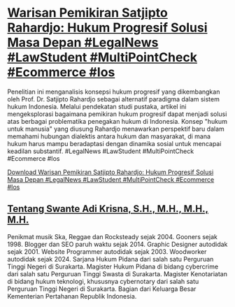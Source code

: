 # [Warisan Pemikiran Satjipto Rahardjo: Hukum Progresif Solusi Masa Depan #LegalNews #LawStudent #MultiPointCheck #Ecommerce #Ios](https://swanteadikrisna.com/legaltech/website/42/warisan-pemikiran-satjipto-rahardjo-hukum-progresif-solusi-masa-depan/)

Penelitian ini menganalisis konsepsi hukum progresif yang dikembangkan oleh Prof. Dr. Satjipto Rahardjo sebagai alternatif paradigma dalam sistem hukum Indonesia. Melalui pendekatan studi pustaka, artikel ini mengeksplorasi bagaimana pemikiran hukum progresif dapat menjadi solusi atas berbagai problematika penegakan hukum di Indonesia. Konsep "hukum untuk manusia" yang diusung Rahardjo menawarkan perspektif baru dalam memahami hubungan dialektis antara hukum dan masyarakat, di mana hukum harus mampu beradaptasi dengan dinamika sosial untuk mencapai keadilan substantif. #LegalNews #LawStudent #MultiPointCheck #Ecommerce #Ios 

[Download Warisan Pemikiran Satjipto Rahardjo: Hukum Progresif Solusi Masa Depan #LegalNews #LawStudent #MultiPointCheck #Ecommerce #Ios](https://swanteadikrisna.com/legaltech/website/42/warisan-pemikiran-satjipto-rahardjo-hukum-progresif-solusi-masa-depan/)


## [Tentang Swante Adi Krisna, S.H., M.H., M.H., M.H.](https://swanteadikrisna.com/)

Penikmat musik Ska, Reggae dan Rocksteady sejak 2004. Gooners sejak 1998. Blogger dan SEO paruh waktu sejak 2014. Graphic Designer autodidak sejak 2001. Website Programmer autodidak sejak 2003. Woodworker autodidak sejak 2024. Sarjana Hukum Pidana dari salah satu Perguruan Tinggi Negeri di Surakarta. Magister Hukum Pidana di bidang cybercrime dari salah satu Perguruan Tinggi Swasta di Surakarta. Magister Kenotariatan di bidang hukum teknologi, khususnya cybernotary dari salah satu Perguruan Tinggi Negeri di Surakarta. Bagian dari Keluarga Besar Kementerian Pertahanan Republik Indonesia.